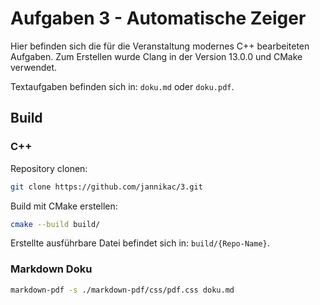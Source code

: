 # Aufgaben 3 - Automatische Zeiger

Hier befinden sich die für die Veranstaltung modernes C++ bearbeiteten Aufgaben.
Zum Erstellen wurde Clang in der Version 13.0.0 und CMake verwendet.

Textaufgaben befinden sich in: `doku.md` oder `doku.pdf`.

## Build

### C++

Repository clonen:

```bash
git clone https://github.com/jannikac/3.git
```

Build mit CMake erstellen:

```bash
cmake --build build/
```

Erstellte ausführbare Datei befindet sich in: `build/{Repo-Name}`.

### Markdown Doku

```bash
markdown-pdf -s ./markdown-pdf/css/pdf.css doku.md
```
